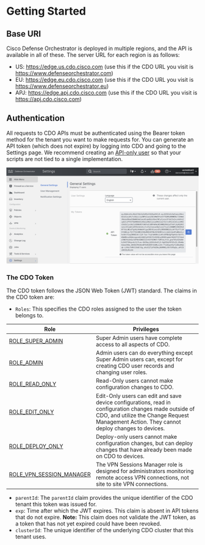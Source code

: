 # Getting Started

## Base URI

Cisco Defense Orchestrator is deployed in multiple regions, and the API is available in all of these. The server URL for each region is as follows:

- US: https://edge.us.cdo.cisco.com (use this if the CDO URL you visit is https://www.defenseorchestrator.com)
- EU: https://edge.eu.cdo.cisco.com (use this if the CDO URL you visit is https://www.defenseorchestrator.eu)
- APJ: https://edge.apj.cdo.cisco.com (use this if the CDO URL you visit is https://apj.cdo.cisco.com)

## Authentication

All requests to CDO APIs must be authenticated using the Bearer token method for the tenant you want to make requests for. You can generate an API token (which does not expire) by logging into CDO and going to the Settings page. We recommend creating an [API-only user](https://docs.defenseorchestrator.com/c-secure-device-connector-sdc.html#!t-create-api-only-users.html) so that your scripts are not tied to a single implementation.

![img](../images/cdo-api-token.png)

### The CDO Token

The CDO token follows the JSON Web Token (JWT) standard. The claims in the CDO token are:
- `Roles`: This specifies the CDO roles assigned to the user the token belongs to.

| Role | Privileges |
| ---- | ---------- |
| [ROLE_SUPER_ADMIN](https://edge.us.cdo.cisco.com/content/docs/index.html#!c-super-admin-role.html) | Super Admin users have complete access to all aspects of CDO. |
| [ROLE_ADMIN](https://edge.us.cdo.cisco.com/content/docs/index.html#!c-admin-role.html) | Admin users can do everything except Super Admin users can, except for creating CDO user records and changing user roles. |
| [ROLE_READ_ONLY](https://edge.us.cdo.cisco.com/content/docs/index.html#!c-read-only-role.html) | Read-Only users cannot make configuration changes to CDO. |
| [ROLE_EDIT_ONLY](https://edge.us.cdo.cisco.com/content/docs/index.html#!c-edit-only-role.html) | Edit-Only users can edit and save device configurations, read in configuration changes made outside of CDO, and utilize the Change Request Management Action. They cannot deploy changes to devices. |
| [ROLE_DEPLOY_ONLY](https://edge.us.cdo.cisco.com/content/docs/index.html#!c-deploy-only-role.html) | Deploy-only users cannot make configuration changes, but can deploy changes that have already been made on CDO to devices. |
| [ROLE_VPN_SESSION_MANAGER](https://edge.us.cdo.cisco.com/content/docs/index.html#!c-vpn-sessions-manager-role.html) | The VPN Sessions Manager role is designed for administrators monitoring remote access VPN connections, not site to site VPN connections. | 

- `parentId`: The `parentId` claim provides the unique identifier of the CDO tenant this token was issued for.
- `exp`: Time after which the JWT expires. This claim is absent in API tokens that do not expire. **Note:** This claim does not validate the JWT token, as a token that has not yet expired could have been revoked.
- `clusterId`: The unique identifier of the underlying CDO cluster that this tenant uses.
